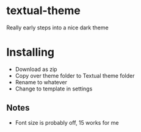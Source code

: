 textual-theme
=============

Really early steps into a nice dark theme

# Installing
- Download as zip
- Copy over theme folder to Textual theme folder
- Rename to whatever
- Change to template in settings


## Notes
- Font size is probably off, 15 works for me


